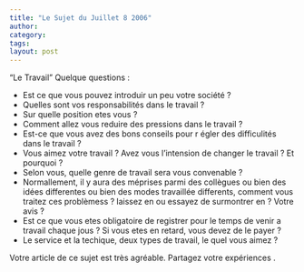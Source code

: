 ```yaml
---
title: "Le Sujet du Juillet 8 2006"
author:
category: 
tags: 
layout: post
---
```

“Le Travail”
Quelque questions :
-	Est ce que vous pouvez introduir un peu votre société ?
-	Quelles sont vos responsabilités dans le travail ?
-	Sur quelle position etes vous ?
-	Comment allez vous reduire des pressions dans le travail ?
-	Est-ce que vous avez des bons conseils pour r égler des difficulités dans le travail ?
-	Vous aimez votre travail ? Avez vous l’intension de changer le travail ? Et pourquoi ?
-	Selon vous, quelle genre de travail sera vous convenable ?
-	Normallement, il y aura des méprises parmi des collègues ou bien des idées differentes ou bien des modes travaillée differents, comment vous traitez ces problèmess ? laissez en ou essayez de surmontrer en ? Votre avis ?
-	Est ce que vous etes obligatoire de registrer pour le temps de venir a travail chaque jous ?  Si vous etes en retard, vous devez de le payer ?
-	Le service et la techique, deux types de travail, le quel vous aimez ?

Votre article de ce sujet est très agréable.  Partagez votre expériences .

